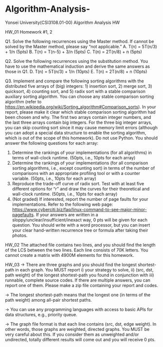 # Algorithm-Analysis-
Yonsei University(CSI3108.01-00) Algorithm Analysis HW

HW_01
Homework #1, 2

Q1. Solve the following recurrences using the Master method. If cannot be solved by the Master method, please say “not applicable.”
  A.	T(n) = 5T(n/3) + 1/n (5pts)
  B.	T(n) = T(n-5) + 3/n (5pts)
  C.	T(n) = 2T(n/8) + n (5pts)
  
Q2. Solve the following recurrences using the substitution method. You have to use the mathematical induction and derive the same answers as those in Q1.
  D.	T(n) = 5T(n/3) + 1/n (10pts)
  E.	T(n) = 2T(n/8) + n (10pts)
  
Q3. Implement and compare the following sorting algorithms with the distributed five arrays of (big) integers: 1) insertion sort, 2) merge sort, 3) quicksort, 4) counting sort, and 5) radix sort with a stable comparison auxiliary sorting algorithm. You can choose any stable comparison sorting algorithm (refer to https://en.wikipedia.org/wiki/Sorting_algorithm#Comparison_sorts). In your report, please make it clear which stable comparison sorting algorithm had been chosen and why. The first two arrays contain integer numbers, and the last three arrays contain big integers. For the three big integer arrays, you can skip counting sort since it may cause memory limit errors (although you can adopt a special data structure to enable the sorting algorithm, which is out of the scope of this homework). Do not use Python. You should answer the following questions for each array:
  1.	Determine the rankings of your implementations (for all algorithms) in terms of wall-clock runtime. (50pts, i.e., 10pts for each array)
  2.	Determine the rankings of your implementations (for all comparison sorting algorithms, i.e., except counting sort) in terms of the number of    comparisons with an appropriate profiling tool or with a counter variable. (50pts, i.e., 10pts for each array)
  3.	Reproduce the trade-off curve of radix sort. Test with at least five different options for “r” and draw the curves for their theoretical and wall-clock runtime. (50pts, i.e., 10pts for each array)
  4.	(Not graded) If interested, report the number of page faults for your implementations. Refer to the following web page: https://www.cyberciti.biz/faq/linux-command-to-see-major-minor-pagefaults.
If your answers are written in a sloppy/unclear/insufficient/inexact way, 0 pts will be given for each question. You should write with a word processor, but you can insert your clear hand-written recurrence tree or formula after taking their photos.

HW_02
The attached file contains two lines, and you should find the length of the LCS between the two lines. Each line consists of 70K letters. You cannot create a matrix with 4900M elements for this homework. 

HW_03
-> There are three graphs and you should find the longest shortest-path in each graph. You MUST report i) your strategy to solve, ii) (src, dst, path weight) of the longest shortest-path you found in conjunction with iii) runnable, complete source codes. If there are multiple answers, you can report one of them. Please make a zip file containing your report and codes.

-> The longest shortest-path means that the longest one (in terms of the path weight) among all-pair shortest paths.

-> You can use any programming languages with access to basic APIs for data structures, e.g., priority queue.

-> The graph file format is that each line contains (src, dst, edge weight). In other words, those graphs are weighted, directed graphs. You MUST be very careful about this. If you consider them as unweighted and/or undirected, totally different results will come out and you will receive 0 pts.

